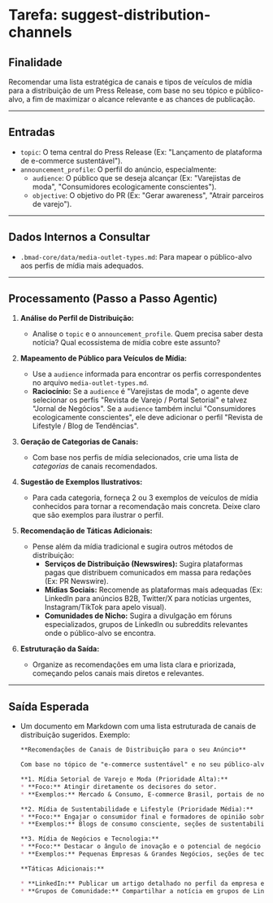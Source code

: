 # Tarefa: suggest-distribution-channels

## Finalidade

Recomendar uma lista estratégica de canais e tipos de veículos de mídia para a distribuição de um Press Release, com base no seu tópico e público-alvo, a fim de maximizar o alcance relevante e as chances de publicação.

---

## Entradas

- `topic`: O tema central do Press Release (Ex: "Lançamento de plataforma de e-commerce sustentável").
- `announcement_profile`: O perfil do anúncio, especialmente:
    - `audience`: O público que se deseja alcançar (Ex: "Varejistas de moda", "Consumidores ecologicamente conscientes").
    - `objective`: O objetivo do PR (Ex: "Gerar awareness", "Atrair parceiros de varejo").

---

## Dados Internos a Consultar

- `.bmad-core/data/media-outlet-types.md`: Para mapear o público-alvo aos perfis de mídia mais adequados.

---

## Processamento (Passo a Passo Agentic)

1.  **Análise do Perfil de Distribuição:**
    * Analise o `topic` e o `announcement_profile`. Quem precisa saber desta notícia? Qual ecossistema de mídia cobre este assunto?

2.  **Mapeamento de Público para Veículos de Mídia:**
    * Use a `audience` informada para encontrar os perfis correspondentes no arquivo `media-outlet-types.md`.
    * **Raciocínio:** Se a `audience` é "Varejistas de moda", o agente deve selecionar os perfis "Revista de Varejo / Portal Setorial" e talvez "Jornal de Negócios". Se a `audience` também inclui "Consumidores ecologicamente conscientes", ele deve adicionar o perfil "Revista de Lifestyle / Blog de Tendências".

3.  **Geração de Categorias de Canais:**
    * Com base nos perfis de mídia selecionados, crie uma lista de *categorias* de canais recomendados.

4.  **Sugestão de Exemplos Ilustrativos:**
    * Para cada categoria, forneça 2 ou 3 exemplos de veículos de mídia conhecidos para tornar a recomendação mais concreta. Deixe claro que são exemplos para ilustrar o perfil.

5.  **Recomendação de Táticas Adicionais:**
    * Pense além da mídia tradicional e sugira outros métodos de distribuição:
        * **Serviços de Distribuição (Newswires):** Sugira plataformas pagas que distribuem comunicados em massa para redações (Ex: PR Newswire).
        * **Mídias Sociais:** Recomende as plataformas mais adequadas (Ex: LinkedIn para anúncios B2B, Twitter/X para notícias urgentes, Instagram/TikTok para apelo visual).
        * **Comunidades de Nicho:** Sugira a divulgação em fóruns especializados, grupos de LinkedIn ou subreddits relevantes onde o público-alvo se encontra.

6.  **Estruturação da Saída:**
    * Organize as recomendações em uma lista clara e priorizada, começando pelos canais mais diretos e relevantes.

---

## Saída Esperada

-   Um documento em Markdown com uma lista estruturada de canais de distribuição sugeridos. Exemplo:

    ```markdown
    **Recomendações de Canais de Distribuição para o seu Anúncio**

    Com base no tópico de "e-commerce sustentável" e no seu público-alvo, sugiro focar a distribuição nos seguintes tipos de canais:

    **1. Mídia Setorial de Varejo e Moda (Prioridade Alta):**
    * **Foco:** Atingir diretamente os decisores do setor.
    * **Exemplos:** Mercado & Consumo, E-commerce Brasil, portais de notícias da indústria da moda.

    **2. Mídia de Sustentabilidade e Lifestyle (Prioridade Média):**
    * **Foco:** Engajar o consumidor final e formadores de opinião sobre o tema.
    * **Exemplos:** Blogs de consumo consciente, seções de sustentabilidade em grandes portais, revistas de lifestyle.

    **3. Mídia de Negócios e Tecnologia:**
    * **Foco:** Destacar o ângulo de inovação e o potencial de negócio da plataforma.
    * **Exemplos:** Pequenas Empresas & Grandes Negócios, seções de tecnologia em jornais de negócios.

    **Táticas Adicionais:**

    * **LinkedIn:** Publicar um artigo detalhado no perfil da empresa e dos executivos, marcando influenciadores do setor de varejo.
    * **Grupos de Comunidade:** Compartilhar a notícia em grupos de LinkedIn para "Profissionais de E-commerce" e "Líderes de Varejo".
    ```
